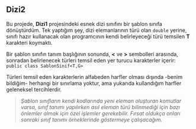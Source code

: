 ﻿## Dizi2
Bu projede, **Dizi1** projesindeki esnek dizi sınıfını
bir şablon sınıfa dönüştürdüm.
Tek yaptığım şey, dizi elemanlarının türü olan
`double` yerine, sınıfı hazır kullanacak olan programcının
kendi belirleyeceği türü temsilen **T** karakteri koymaktı.

Bir şablon sınıfın tanım başlığının sonunda,
**<** ve **>** sembolleri arasında, sonradan belirlenecek
türleri temsil eden yer turucu karakterler içerir:<br>
`public class SablonSinif<T,G>`

Türleri temsil eden karakterlerin alfabeden harfler olması
dışında -benim bildiğim- herhangi bir sınırlama yoktur,
ama yukarıda kullandığım harfler geleneksel tercihlerdir.
> *Şablon sınıfların kendi kodlarında yeni eleman oluşturan
   komutlar varsa, sınıf tanımı yapılırken asıl eleman türü
   bilinmediği için bazı önlemler almak için özel işlemler
   gerekebilir. Fırsat oldukça onları sonraki sınıf tanımı
   örneklerinde göstermeye çalışacağım.*